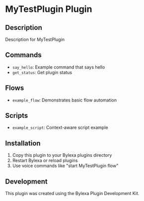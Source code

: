 # MyTestPlugin Plugin

## Description
Description for MyTestPlugin

## Commands
- `say_hello`: Example command that says hello
- `get_status`: Get plugin status

## Flows
- `example_flow`: Demonstrates basic flow automation

## Scripts
- `example_script`: Context-aware script example

## Installation
1. Copy this plugin to your Bylexa plugins directory
2. Restart Bylexa or reload plugins
3. Use voice commands like "start MyTestPlugin flow"

## Development
This plugin was created using the Bylexa Plugin Development Kit.
